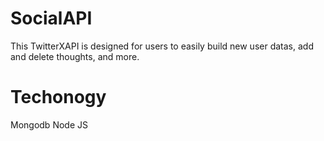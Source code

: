 # SocialAPI
This TwitterXAPI is designed for users to easily build new user datas, add and delete thoughts, and more.

# Techonogy
Mongodb
Node JS
